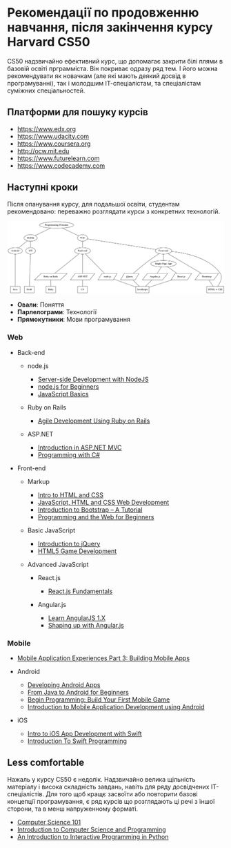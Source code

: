 # Рекомендації по продовженню навчання, після закінчення курсу **Harvard CS50**

CS50 надзвичайно ефективний курс, що допомагає закрити білі плями в базовій освіті прграмміста. Він покриває одразу ряд тем. І його можна рекомендувати як новачкам (але які мають деякий досвід в програмуванні), так і молодшим ІТ-спеціалістам, та спеціалістам суміжних спеціальностей.

## Платформи для пошуку курсів

- https://www.edx.org
- https://www.udacity.com
- https://www.coursera.org
- http://ocw.mit.edu
- https://www.futurelearn.com
- https://www.codecademy.com

## Наступні кроки

Після опанування курсу, для подальшої освіти, студентам рекомендовано: переважно розглядати курси з конкретних технологій.

![Programming Landscape](assets/plscape.png?raw=true)
- **Овали**: Поняття
- **Парлелограми**: Технології
- **Прямокутники**: Мови програмування

### Web

- Back-end
  - node.js
    - [Server-side Development with NodeJS](https://www.coursera.org/learn/server-side-development)
    - [node.js for Beginners](https://www.youtube.com/playlist?list=PL6gx4Cwl9DGBMdkKFn3HasZnnAqVjzHn_)
    - [JavaScript Basics](https://www.udacity.com/course/javascript-basics--ud804)

  - Ruby on Rails
    - [Agile Development Using Ruby on Rails](https://www.edx.org/xseries/agile-development-using-ruby-rails)

  - ASP.NET
    - [Introduction in ASP.NET MVC](https://mva.microsoft.com/ru/training-courses/-asp-net-mvc-8322?l=eTXjmit7_304984382)
    - [Programming with C#](https://prod-edx-mktg-edit.edx.org/course/programming-c-microsoft-dev204x-2)

- Front-end
  - Markup
    - [Intro to HTML and CSS](https://www.udacity.com/course/html5-game-development--cs255)
    - [JavaScript, HTML and CSS Web Development](https://www.edx.org/course/javascript-html-css-web-development-microsoft-dev211-1x)
    - [Introduction to Bootstrap – A Tutorial](https://www.edx.org/course/introduction-bootstrap-tutorial-microsoft-dev203x-0)
    - [Programming and the Web for Beginners](https://www.coursera.org/learn/duke-programming-web)

  - Basic JavaScript
    - [Introduction to jQuery](https://www.edx.org/course/introduction-jquery-microsoft-dev208x-1)
    - [HTML5 Game Development](https://www.udacity.com/course/html5-game-development--cs255)

  - Advanced JavaScript
    - React.js
      - [React.js Fundamentals](http://reactjsprogram.teachable.com/courses/reactjsfundamentals)

    - Angular.js
      - [Learn AngularJS 1.X](https://www.codecademy.com/learn/learn-angularjs)
      - [Shaping up with Angular.js](https://www.codeschool.com/courses/shaping-up-with-angular-js)

### Mobile

- [Mobile Application Experiences Part 3: Building Mobile Apps](https://www.edx.org/course/mobile-application-experiences-part-3-mitx-21w-789-3x#!)

- Android
  - [Developing Android Apps](https://www.udacity.com/course/developing-android-apps--ud853)
  - [From Java to Android for Beginners](https://www.edx.org/xseries/java-android-beginners)
  - [Begin Programming: Build Your First Mobile Game](https://www.edx.org/xseries/java-android-beginners)
  - [Introduction to Mobile Application Development using Android](https://www.edx.org/course/introduction-mobile-application-hkustx-comp107x-0)

- iOS
  - [Intro to iOS App Development with Swift](https://www.udacity.com/course/intro-to-ios-app-development-with-swift--ud585)
  - [Introduction To Swift Programming](https://www.coursera.org/learn/swift-programming)

## Less comfortable

Нажаль у курсу CS50 є недолік. Надзвичайно велика щільність матеріалу і висока складність завдань, навіть для ряду досвідчених ІТ-спеціалістів. Для того щоб кращє засвоїти або повторити базові концепції програмування, є ряд курсів що розглядають ці речі з їншої сторони, та в менш напруженному форматі.

- [Computer Science 101](https://www.coursera.org/course/cs101)
- [Introduction to Computer Science and Programming](http://ocw.mit.edu/courses/electrical-engineering-and-computer-science/6-00-introduction-to-computer-science-and-programming-fall-2008/)
- [An Introduction to Interactive Programming in Python](https://www.coursera.org/course/interactivepython1
)
